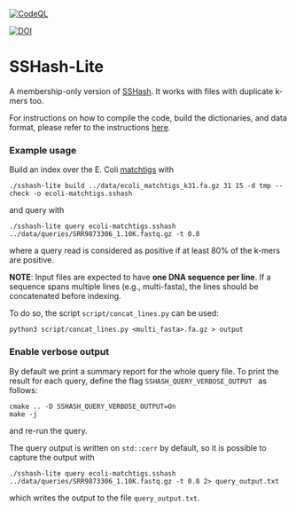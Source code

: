 [![CodeQL](https://github.com/jermp/sshash-lite/actions/workflows/codeql.yml/badge.svg)](https://github.com/jermp/sshash-lite/actions/workflows/codeql.yml)

[![DOI](https://zenodo.org/badge/DOI/10.5281/zenodo.7277145.svg)](https://doi.org/10.5281/zenodo.7277145)

SSHash-Lite
===========

A membership-only version of [SSHash](https://github.com/jermp/sshash). It works with files with duplicate k-mers too.

For instructions on how to compile the code,
build the dictionaries, and data format, please refer to the instructions [here](https://github.com/jermp/sshash).

### Example usage

Build an index over the E. Coli [matchtigs](https://github.com/algbio/matchtigs) with

	./sshash-lite build ../data/ecoli_matchtigs_k31.fa.gz 31 15 -d tmp --check -o ecoli-matchtigs.sshash

and query with

	./sshash-lite query ecoli-matchtigs.sshash ../data/queries/SRR9873306_1.10K.fastq.gz -t 0.8

where a query read is considered as positive if at least 80% of the k-mers are positive.

**NOTE**: Input files are expected to have **one DNA sequence per line**. If a sequence spans multiple lines (e.g., multi-fasta), the lines should be concatenated before indexing.

To do so, the script `script/concat_lines.py` can be used:

	python3 script/concat_lines.py <multi_fasta>.fa.gz > output

### Enable verbose output

By default we print a summary report for the whole query file.
To print the result for each query, define the flag `SSHASH_QUERY_VERBOSE_OUTPUT ` as follows:

	cmake .. -D SSHASH_QUERY_VERBOSE_OUTPUT=On
	make -j
    
and re-run the query.

The query output is written on `std::cerr` by default, so it is possible to capture the output with

	./sshash-lite query ecoli-matchtigs.sshash ../data/queries/SRR9873306_1.10K.fastq.gz -t 0.8 2> query_output.txt
	
which writes the output to the file `query_output.txt`.

